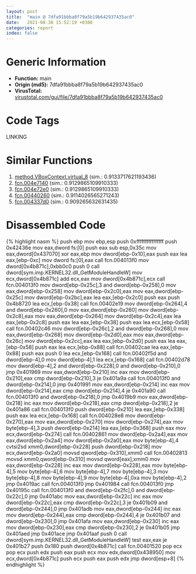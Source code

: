 ```yaml
---
layout: post
title:  "main @ 7dfa91bbba8f79a5b19b642937435ac0"
date:   2021-08-30 15:52:19 +0300
categories: report
index: false
---
```


# Generic Information
- **Function:** main
- **Origin (md5):** 7dfa91bbba8f79a5b19b642937435ac0
- **VirusTotal:** [virustotal.com/gui/file/7dfa91bbba8f79a5b19b642937435ac0][virustotal_ref]

# Code Tags
<span class="tag" id="LINKING">LINKING</span>


# Similar Functions

1. [method.VBoxContext.virtual\_8][similar_1_ref] (sim.: 0.9133717621193436)
2. [fcn.004e7140][similar_2_ref] (sim.: 0.9129865109910333)
3. [fcn.004e72e0][similar_3_ref] (sim.: 0.9129865109910333)
4. [fcn.00440260][similar_4_ref] (sim.: 0.9114026565271243)
5. [fcn.004337d0][similar_5_ref] (sim.: 0.909265632631435)


# Disassembled Code

{% highlight nasm %}
push ebp
mov ebp,esp
push 0xffffffffffffffff
push 0x42436e
mov eax,dword fs:[0]
push eax
sub esp,0x35c
mov eax,dword[0x437070]
xor eax,ebp
mov dword[ebp-0x10],eax
push eax
lea eax,[ebp-0xc]
mov dword fs:[0],eax
call fcn.004013f0
mov dword[0x4b871c],0xbb0c0
push 0
call dword[sym.imp.KERNEL32.dll_GetModuleHandleW]
mov ecx,dword[0x4b871c]
add ecx,eax
mov dword[0x4b871c],ecx
call fcn.004013f0
mov dword[ebp-0x25c],3
and dword[ebp-0x258],0
mov eax,dword[ebp-0x258]
mov dword[ebp-0x2c0],eax
mov eax,dword[ebp-0x25c]
mov dword[ebp-0x2bc],eax
lea eax,[ebp-0x2c0]
push eax
push 0x4b8720
lea ecx,[ebp-0x38]
call fcn.00402e19
mov dword[ebp-0x264],4
and dword[ebp-0x260],0
mov eax,dword[ebp-0x260]
mov dword[ebp-0x2c8],eax
mov eax,dword[ebp-0x264]
mov dword[ebp-0x2c4],eax
lea eax,[ebp-0x2c8]
push eax
lea eax,[ebp-0x38]
push eax
lea ecx,[ebp-0x58]
call fcn.00402c46
mov dword[ebp-0x26c],2
and dword[ebp-0x268],0
mov eax,dword[ebp-0x268]
mov dword[ebp-0x2d0],eax
mov eax,dword[ebp-0x26c]
mov dword[ebp-0x2cc],eax
lea eax,[ebp-0x2d0]
push eax
lea eax,[ebp-0x58]
push eax
lea ecx,[ebp-0x88]
call fcn.00402cae
lea eax,[ebp-0x88]
push eax
push 0
lea ecx,[ebp-0x168]
call fcn.00402f5d
and dword[ebp-4],0
mov dword[ebp-4],1
lea ecx,[ebp-0x168]
call fcn.00402d78
mov dword[ebp-4],2
and dword[ebp-0x228],0
and dword[ebp-0x210],0
jmp 0x401969
mov eax,dword[ebp-0x210]
inc eax
mov dword[ebp-0x210],eax
cmp dword[ebp-0x210],3
je 0x401a9a
call fcn.004013f0
and dword[ebp-0x214],0
jmp 0x401991
mov eax,dword[ebp-0x214]
inc eax
mov dword[ebp-0x214],eax
cmp dword[ebp-0x214],4
je 0x401a90
call fcn.004013f0
and dword[ebp-0x218],0
jmp 0x4019b9
mov eax,dword[ebp-0x218]
inc eax
mov dword[ebp-0x218],eax
cmp dword[ebp-0x218],2
je 0x401a86
call fcn.004013f0
push dword[ebp-0x210]
lea eax,[ebp-0x338]
push eax
lea ecx,[ebp-0x168]
call fcn.004028e8
mov dword[ebp-0x270],eax
mov eax,dword[ebp-0x270]
mov dword[ebp-0x274],eax
mov byte[ebp-4],3
push dword[ebp-0x214]
lea eax,[ebp-0x368]
push eax
mov ecx,dword[ebp-0x274]
call fcn.00402861
mov dword[ebp-0x2a4],eax
mov eax,dword[ebp-0x2a4]
mov dword[ebp-0x2a0],eax
mov byte[ebp-4],4
cvtsi2sd xmm0,dword[ebp-0x228]
push dword[ebp-0x218]
mov ecx,dword[ebp-0x2a0]
movsd qword[ebp-0x310],xmm0
call fcn.00402813
movsd xmm0,qword[ebp-0x310]
movsd qword[eax],xmm0
mov eax,dword[ebp-0x228]
inc eax
mov dword[ebp-0x228],eax
mov byte[ebp-4],5
mov byte[ebp-4],6
mov byte[ebp-4],7
mov byte[ebp-4],3
mov byte[ebp-4],8
mov byte[ebp-4],9
mov byte[ebp-4],0xa
mov byte[ebp-4],2
jmp 0x4019ac
call fcn.004013f0
jmp 0x401984
call fcn.004013f0
jmp 0x40195c
call fcn.004013f0
and dword[ebp-0x2fc],0
and dword[ebp-0x22c],0
jmp 0x401abc
mov eax,dword[ebp-0x22c]
inc eax
mov dword[ebp-0x22c],eax
cmp dword[ebp-0x22c],3
je 0x401b09
and dword[ebp-0x244],0
jmp 0x401adb
mov eax,dword[ebp-0x244]
inc eax
mov dword[ebp-0x244],eax
cmp dword[ebp-0x244],4
je 0x401b07
and dword[ebp-0x230],0
jmp 0x401afa
mov eax,dword[ebp-0x230]
inc eax
mov dword[ebp-0x230],eax
cmp dword[ebp-0x230],2
je 0x401b05
jmp 0x401aed
jmp 0x401ace
jmp 0x401aaf
push 0
call dword[sym.imp.KERNEL32.dll_GetModuleHandleW]
test eax,eax
je 0x401b27
push 0x180
push dword[0x4b871c]
call fcn.00401520
pop ecx
pop ecx
push edx
push eax
push ecx
mov edx,dword[0x438950]
mov ecx,dword[0x4b871c]
push ecx
push eax
push edx
jmp dword[esp+8]
{% endhighlight %}


[similar_1_ref]: /report/method.VBoxContext.virtual_8@a0ac129ff3ea4c0dfa9529c259a9502c
[similar_2_ref]: /report/fcn.004e7140@279a61b1e76da49531f1f16fd1102a2d
[similar_3_ref]: /report/fcn.004e72e0@be7fba7cc724acf4ae2900d99e0fc9c3
[similar_4_ref]: /report/fcn.00440260@c60344b51fa39a329b92557d24ff7670
[similar_5_ref]: /report/fcn.004337d0@279a61b1e76da49531f1f16fd1102a2d
[virustotal_ref]: https://www.virustotal.com/gui/file/7dfa91bbba8f79a5b19b642937435ac0